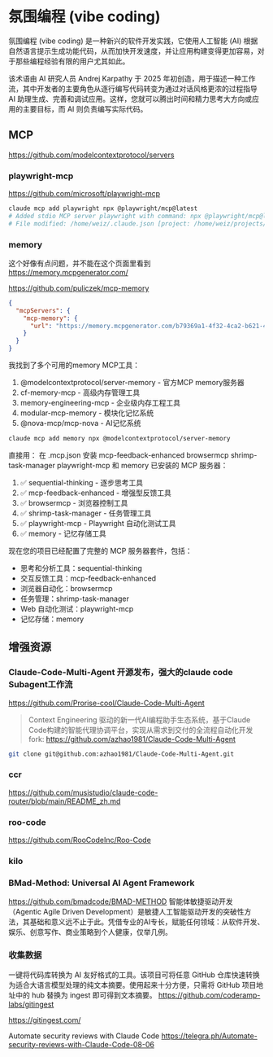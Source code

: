
# 氛围编程 (vibe coding)

氛围编程 (vibe coding) 是一种新兴的软件开发实践，它使用人工智能 (AI) 根据自然语言提示生成功能代码，从而加快开发速度，并让应用构建变得更加容易，对于那些编程经验有限的用户尤其如此。

该术语由 AI 研究人员 Andrej Karpathy 于 2025 年初创造，用于描述一种工作流，其中开发者的主要角色从逐行编写代码转变为通过对话风格更浓的过程指导 AI 助理生成、完善和调试应用。这样，您就可以腾出时间和精力思考大方向或应用的主要目标，而 AI 则负责编写实际代码。
## MCP

https://github.com/modelcontextprotocol/servers

### playwright-mcp
https://github.com/microsoft/playwright-mcp

```bash
claude mcp add playwright npx @playwright/mcp@latest
# Added stdio MCP server playwright with command: npx @playwright/mcp@latest to local config
# File modified: /home/weiz/.claude.json [project: /home/weiz/projects/github.com/Claude-Code-Multi-Agent]
```

### memory
这个好像有点问题，并不能在这个页面里看到
https://memory.mcpgenerator.com/

https://github.com/puliczek/mcp-memory

```json
{
  "mcpServers": {
    "mcp-memory": {
      "url": "https://memory.mcpgenerator.com/b79369a1-4f32-4ca2-b621-4122d1db1296/sse"
    }
  }
}
```
 我找到了多个可用的memory MCP工具：

  1. @modelcontextprotocol/server-memory - 官方MCP memory服务器
  2. cf-memory-mcp - 高级内存管理工具
  3. memory-engineering-mcp - 企业级内存工程工具
  4. modular-mcp-memory - 模块化记忆系统
  5. @nova-mcp/mcp-nova - AI记忆系统

```bash
claude mcp add memory npx @modelcontextprotocol/server-memory
```

直接用：
在 .mcp.json 安装 mcp-feedback-enhanced browsermcp shrimp-task-manager  playwright-mcp  和 memory
  已安装的 MCP 服务器：

  1. ✅ sequential-thinking - 逐步思考工具
  2. ✅ mcp-feedback-enhanced - 增强型反馈工具
  3. ✅ browsermcp - 浏览器控制工具
  4. ✅ shrimp-task-manager - 任务管理工具
  5. ✅ playwright-mcp - Playwright 自动化测试工具
  6. ✅ memory - 记忆存储工具

  现在您的项目已经配置了完整的 MCP 服务器套件，包括：

  - 思考和分析工具：sequential-thinking
  - 交互反馈工具：mcp-feedback-enhanced
  - 浏览器自动化：browsermcp
  - 任务管理：shrimp-task-manager
  - Web 自动化测试：playwright-mcp
  - 记忆存储：memory

## 增强资源

### Claude-Code-Multi-Agent 开源发布，强大的claude code Subagent工作流

https://github.com/Prorise-cool/Claude-Code-Multi-Agent
> Context Engineering 驱动的新一代AI编程助手生态系统，基于Claude Code构建的智能代理协调平台，实现从需求到交付的全流程自动化开发
> fork: https://github.com/azhao1981/Claude-Code-Multi-Agent
>

```bash
git clone git@github.com:azhao1981/Claude-Code-Multi-Agent.git
```



### ccr

https://github.com/musistudio/claude-code-router/blob/main/README_zh.md

### roo-code
https://github.com/RooCodeInc/Roo-Code

### kilo

### BMad-Method: Universal AI Agent Framework
https://github.com/bmadcode/BMAD-METHOD 
智能体敏捷驱动开发（Agentic Agile Driven Development）是敏捷人工智能驱动开发的突破性方法，其基础和意义远不止于此。凭借专业的AI专长，赋能任何领域：从软件开发、娱乐、创意写作、商业策略到个人健康，仅举几例。




### 收集数据

一键将代码库转换为 AI 友好格式的工具。该项目可将任意 GitHub 仓库快速转换为适合大语言模型处理的纯文本摘要。使用起来十分方便，只需将 GitHub 项目地址中的 hub 替换为 ingest 即可得到文本摘要。
https://github.com/coderamp-labs/gitingest

https://gitingest.com/


Automate security reviews with Claude Code
https://telegra.ph/Automate-security-reviews-with-Claude-Code-08-06